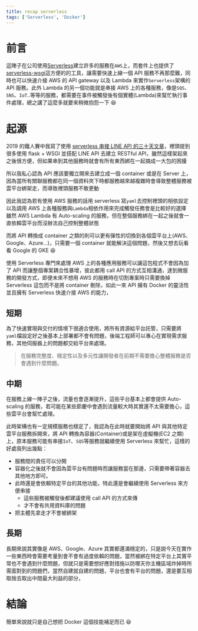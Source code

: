 ```yaml
---
title: recap serverless
tags: ['Serverless', 'Docker']
---
```


# 前言

這陣子在公司使用[Serverless](https://github.com/serverless/serverless)建立許多的服務在`AWS`上，而套件上也提供了[serverless-wsgi](https://www.npmjs.com/package/serverless-wsgi)這方便的的工具，讓需要快速上線一個 API 服務不再那麼難，同時也可以快速介接 AWS 的 API gateway 以及 Lambda 來實作`Serverless`架構的 API 服務。此外 Lambda 的另一個功能就是串接 AWS 上的各種服務，像是`SQS`、`SNS`、`IoT`..等等的服務，都需要在事件被觸發後有個實體(Lambda)來幫忙執行事件處理，總之講了這麼多就要來稍微抱怨一下 😆

# 起源

2019 的鐵人賽中我寫了使用 [serverless 串接 LINE API 的三十天文章](https://nijialin.com/categories/2019%E9%90%B5%E4%BA%BA%E8%B3%BD/)，裡頭提到很多使用 flask + WSGI 並搭配 LINE API 去建立 RESTful API，雖然這樣架起來之後很方便，但如果串到其他服務時就會有所有東西綁在一起搞成一大包的困擾

所以我私心認為 API 應該要獨立開來去建立成一個 container 或是在 Server 上，因為當所有關聯服務都在同一個資料夾下時都服務越來越複雜時會導致整體服務被雲平台綁架走，而導致裡頭服務不敢更動

因此我認為若有使用 AWS 服務的話用 serverless 寫`yaml`去控制裡頭的相依設定以及調用 AWS 上各種服務與`Lambda`相依作用來完成觸發任務會是比較好的選擇
雖然 AWS Lambda 有 Auto-scaling 的服務，但在整個服務綁在一起之後就會一直依賴雲平台而沒辦法自己控制整體狀態

而將 API 轉換成 container 之類的則可以更有彈性的切換到各個雲平台上(AWS、Google、Azure...)，只需要一個 container 就能解決這個問題，然後又想去玩看看 Google 的 GKE 😆

使用 Serverless 專門來處理 AWS 上的各種應用服務可以讓這包程式不會因為加了 API 而讓整個專案耦合性暴增，彼此都用 call API 的方式互相溝通，達到微服務的開發方式，即便未來不想用 AWS 的服務時在切割專案時只需要換掉 Serverless 這包而不是將 container 刪除，如此一來 API 擁有 Docker 的靈活性並且擁有 Serverless 快速介接 AWS 的能力，

## 短期

為了快速實現與交付的情境下很適合使用，將所有資源給平台託管，只需要將`yaml`檔設定好之後基本上部署都不會有問題，後端工程師可以專心在實現需求服務，其他伺服器上的問題都交給平台來處理。

> 在服務完整度、穩定性以及多元性讓開發者在前期不需要擔心整體服務是否會遇到什麼問題。

## 中期

在服務上線一陣子之後，流量也會逐漸提升，這些平台基本上都會提供 Auto-scaling 的服務，若可能在某些節慶中會遇到流量較大時其實還不太需要擔心，這些雲平台會幫忙處理。

此時架構也有一定規模服務也穩定了，我認為在此時就要開始將 API 與其他特定雲平台服務拆開來，將 API 轉換為容器(Container)或是架在虛擬機(EC2 之類)上，原本服務可能有串接`IoT`、`SQS`等服務就繼續使用 Serverless 來幫忙，這樣的好處我列出幾點：

- 服務間的責任可以分開
- 容器化之後就不會因為雲平台有問題時而讓服務當在那邊，只需要帶著容器去其他地方即可。
- 此時還是會依賴特定平台的其他功能，特此還是會繼續使用 Serverless 來方便串接
  - 這些服務被觸發後都建議使用 call API 的方式來傳
  - 才不會有共用資料庫的問題
- 把主體先拿走才不會被綁架

## 長期

長期來說其實像是 AWS、Google、Azure 其實都還滿穩定的，只是說今天在實作一些東西時會需要考量到會不會有過度依賴的問題，當然被綁在特定平台上其實平常也不會遇到什麼問題，但就只是需要想好應對措施以防哪天你主機區域炸掉時所需面對到的問題們，當然自建就自建的問題，平台也會有平台的問題，還是要互相取捨去取出中間最大利益的部分，

# 結論

簡單來說就只是自己想把 Docker 這個技能補足而已 😆
